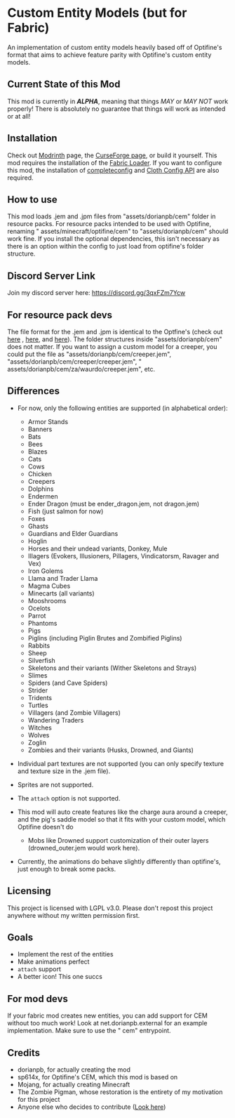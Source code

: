 # Custom Entity Models (but for Fabric)

An implementation of custom entity models heavily based off of Optifine's format that aims to achieve feature parity with Optifine's custom entity models.

## Current State of this Mod

This mod is currently in ***ALPHA***, meaning that things *MAY* or *MAY NOT* work properly! There is absolutely no guarantee that things will work as intended or at all!

## Installation

Check out [Modrinth](https://modrinth.com/mod/cem) page, the [CurseForge page](https://www.curseforge.com/minecraft/mc-mods/custom-entity-models-cem "CurseForge Page"), or
build it yourself. This mod requires the installation of the [Fabric Loader](https://fabricmc.net/use/ "Fabric Loader"). If you want to configure this mod, the installation
of [completeconfig](https://www.curseforge.com/minecraft/mc-mods/completeconfig "completeconfig")
and [Cloth Config API](https://www.curseforge.com/minecraft/mc-mods/cloth-config "cloth api")
are also required.

## How to use

This mod loads .jem and .jpm files from  "assets/dorianpb/cem" folder in resource packs. For resource packs intended to be used with Optifine, renaming "
assets/minecraft/optifine/cem" to "assets/dorianpb/cem" should work fine. If you install the optional dependencies, this isn't necessary as there is an option within the
config to just load from optifine's folder structure.

## Discord Server Link

Join my discord server here: https://discord.gg/3qxFZm7Ycw

## For resource pack devs

The file format for the .jem and .jpm is identical to the Optfine's (check out [here](https://github.com/sp614x/optifine/blob/master/OptiFineDoc/doc/cem_model.txt ".jem")
, [here](https://github.com/sp614x/optifine/blob/master/OptiFineDoc/doc/cem_part.txt ".jpm"),
and [here](https://github.com/sp614x/optifine/blob/master/OptiFineDoc/doc/cem_animation.txt "animations")). The folder structures inside "assets/dorianpb/cem" does not matter.
If you want to assign a custom model for a creeper, you could put the file as "assets/dorianpb/cem/creeper.jem", "assets/dorianpb/cem/creeper/creeper.jem", "
assets/dorianpb/cem/za/waurdo/creeper.jem", etc.

## Differences

* For now, only the following entities are supported (in alphabetical order):
	* Armor Stands
	* Banners
	* Bats
	* Bees
	* Blazes
	* Cats
	* Cows
	* Chicken
	* Creepers
	* Dolphins
	* Endermen
	* Ender Dragon (must be ender_dragon.jem, not dragon.jem)
	* Fish (just salmon for now)
	* Foxes
	* Ghasts
	* Guardians and Elder Guardians
	* Hoglin
	* Horses and their undead variants, Donkey, Mule
	* Illagers (Evokers, Illusioners, Pillagers, Vindicatorsm, Ravager and Vex)
	* Iron Golems
	* Llama and Trader Llama
	* Magma Cubes
	* Minecarts (all variants)
	* Mooshrooms
	* Ocelots
	* Parrot
	* Phantoms
	* Pigs
	* Piglins (including Piglin Brutes and Zombified Piglins)
	* Rabbits
	* Sheep
	* Silverfish
	* Skeletons and their variants (Wither Skeletons and Strays)
	* Slimes
	* Spiders (and Cave Spiders)
	* Strider
	* Tridents
	* Turtles
	* Villagers (and Zombie Villagers)
	* Wandering Traders
	* Witches
	* Wolves
	* Zoglin
	* Zombies and their variants (Husks, Drowned, and Giants)

* Individual part textures are not supported (you can only specify texture and texture size in the .jem file).
* Sprites are not supported.
* The `attach` option is not supported.
* This mod will auto create features like the charge aura around a creeper, and the pig's saddle model so that it fits with your custom model, which Optifine doesn't do
	* Mobs like Drowned support customization of their outer layers (drowned_outer.jem would work here).
* Currently, the animations do behave slightly differently than optifine's, just enough to break some packs.

## Licensing

This project is licensed with LGPL v3.0. Please don't repost this project anywhere without my written permission first.

## Goals

* Implement the rest of the entities
* Make animations perfect
* `attach` support
* A better icon! This one succs

## For mod devs

If your fabric mod creates new entities, you can add support for CEM without too much work! Look at net.dorianpb.external for an example implementation. Make sure to use the "
cem" entrypoint.

## Credits

* dorianpb, for actually creating the mod
* sp614x, for Optifine's CEM, which this mod is based on
* Mojang, for actually creating Minecraft
* The Zombie Pigman, whose restoration is the entirety of my motivation for this project
* Anyone else who decides to contribute ([Look here](https://github.com/dorianpb/cem/graphs/contributors))
